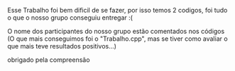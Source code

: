 Esse Trabalho foi bem dificil de se fazer, por isso temos 2 codigos, foi tudo o que o nosso grupo conseguiu entregar :(

O nome dos participantes do nosso grupo estão comentados nos códigos (O que mais conseguimos foi o "Trabalho.cpp", mas se tiver como avaliar o que mais teve resultados positivos...)

obrigado pela compreensão
